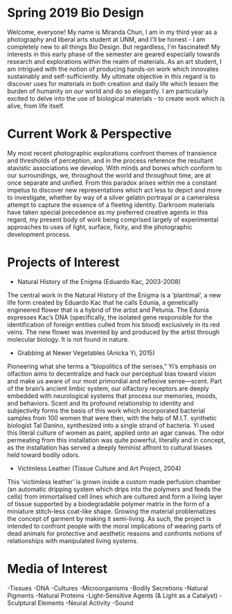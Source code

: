 # Spring 2019 Bio Design

Welcome, everyone! My name is Miranda Chun, I am in my third year as a photography and liberal arts student at UNM, and I'll be honest - I am completely new to all things Bio Design. But regardless, I'm fascinated! My interests in this early phase of the semester are geared  especially towards research and explorations within the realm of materials. As an art student, I am intrigued with the notion of producing hands-on work which innovates sustainably and self-sufficiently. My ultimate objective in this regard is to discover uses for materials in both creation and daily life which lessen the burden of humanity on our world and do so elegantly. I am particularly excited to delve into the use of biological materials - to create work which is alive, from life itself.


# Current Work & Perspective

My most recent photographic explorations confront themes of transience and thresholds of perception, and in the process reference the resultant atavistic associations we develop. With minds and bones which conform to our surroundings, we, throughout the world and throughout time, are at once separate and unified. From this paradox arises within me a constant impetus to discover new representations which act less to depict and more to investigate, whether by way of a silver gelatin portrayal or a cameraless attempt to capture the essence of a fleeting identity. 
Darkroom materials have taken special precedence as my preferred creative agents in this regard, my present body of work being comprised largely of experimental approaches to uses of light, surface, fixity, and the photographic development process.


# Projects of Interest

- Natural History of the Enigma (Eduardo Kac, 2003-2008)

The central work in the Natural History of the Enigma is a ‘plantimal’, a new life form created by Eduardo Kac that he calls Edunia, a    genetically engineered flower that is a hybrid of the artist and Petunia. The Edunia expresses Kac’s DNA (specifically, the isolated gene responsible for the identification of foreign entities culled from his blood) exclusively in its red veins. The new flower was invented by and produced by the artist through molecular biology. It is not found in nature.



- Grabbing at Newer Vegetables (Anicka Yi, 2015)

Pioneering what she terms a “biopolitics of the senses,” Yi’s emphasis on olfaction aims to decentralize and hack our perceptual bias toward vision and make us aware of our most primordial and reflexive sense—scent. Part of the brain’s ancient limbic system, our olfactory receptors are deeply embedded with neurological systems that process our memories, moods, and behaviors. Scent and its profound relationship to identity and subjectivity forms the basis of this work which incorporated bacterial samples from 100 women that were then, with the help of M.I.T. synthetic biologist Tal Danino, synthesized into a single strand of bacteria. Yi used this literal culture of women as paint, applied onto an agar canvas. The odor permeating from this installation was quite powerful, literally and in concept, as the installation has served a deeply feminist affront to cultural biases held toward bodily odors.



- Victimless Leather (Tissue Culture and Art Project, 2004)

This ‘victimless leather’ is grown inside a custom made perfusion chamber (an automatic dripping system which drips into the polymers and feeds the cells) from immortalised cell lines which are cultured and form a living layer of tissue supported by a biodegradable polymer matrix in the form of a miniature stitch-less coat-like shape. Growing the material problematizes the concept of garment by making it semi-living. As such, the project is intended to confront people with the moral implications of wearing parts of dead animals for protective and aesthetic reasons and confronts notions of relationships with manipulated living systems. 




# Media of Interest

-Tissues
-DNA
-Cultures
-Microorganisms
-Bodily Secretions
-Natural Pigments
-Natural Proteins
-Light-Sensitive Agents (& Light as a Catalyst)
-Sculptural Elements
-Neural Activity
-Sound
